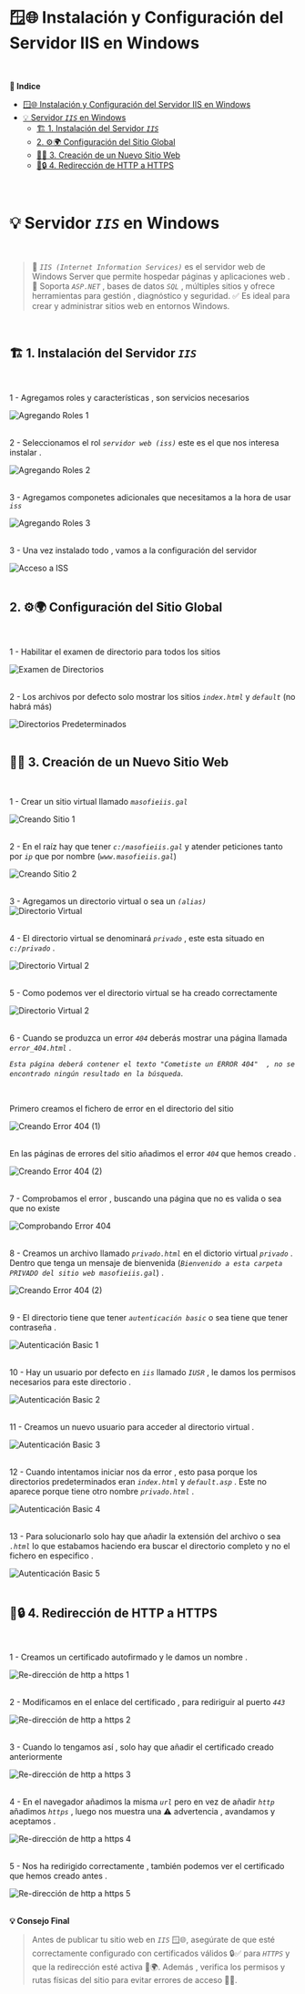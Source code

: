 # 🪟🌐 Instalación y Configuración del Servidor IIS en Windows 
<br>

**📑 Indice**
- [🪟🌐 Instalación y Configuración del Servidor IIS en Windows](#-instalación-y-configuración-del-servidor-iis-en-windows)
- [💡 Servidor *``IIS``* en Windows](#-servidor-iis-en-windows)
  - [🏗️ 1. Instalación del Servidor *``IIS``*](#️-1-instalación-del-servidor-iis)
  - [2. ⚙️🌍 Configuración del Sitio Global](#2-️-configuración-del-sitio-global)
  - [🧱🌐 3. Creación de un Nuevo Sitio Web](#-3-creación-de-un-nuevo-sitio-web)
  - [🔁🔒 4. Redirección de HTTP a HTTPS](#-4-redirección-de-http-a-https)

<br>

# 💡 Servidor *``IIS``* en Windows 
<br>

> 📡 *``IIS (Internet Information Services)``* es el servidor web de Windows Server que permite hospedar páginas y aplicaciones web .
> 🔧 Soporta *``ASP.NET``* , bases de datos *``SQL``* , múltiples sitios y ofrece herramientas para gestión , diagnóstico y seguridad.
> ✅ Es ideal para crear y administrar sitios web en entornos Windows.

<br>

##  🏗️ 1. Instalación del Servidor *``IIS``* 
<br>

1 - Agregamos roles y características , son servicios necesarios 

![Agregando Roles 1](./img/iis_http/1_roles.png)
<br>
<br>


2 - Seleccionamos el rol *``servidor web (iss)``* este es el que nos interesa instalar . 

![Agregando Roles 2](./img/iis_http/2_roles.png)
<br>
<br>


3 - Agregamos componetes adicionales que necesitamos a la hora de usar *``iss``* 

![Agregando Roles 3](./img/iis_http/3_roles.png)
<br>
<br>


3 - Una vez instalado todo , vamos a la configuración del servidor  
 
![Acceso a ISS](./img/iis_http/1_iis.png)
<br>
<br>


## 2. ⚙️🌍 Configuración del Sitio Global 
<br>


1 - Habilitar el examen de directorio para todos los sitios 

![Examen de Directorios](./img/iis_http/2_iis.png)
<br>
<br>

2 - Los archivos por defecto solo mostrar los sitios *``index.html``* y *``default``* (no habrá más)

![Directorios Predeterminados](./img/iis_http/3_iis.png)
<br>
<br>


##  🧱🌐 3. Creación de un Nuevo Sitio Web 
<br>

1 - Crear un sitio virtual llamado *``masofieiis.gal``*

![Creando Sitio 1](./img/iis_http/4_iis.png)
<br>
<br>

2 - En el raíz hay que tener *``c:/masofieiis.gal``* y atender peticiones tanto por *``ip``* que por nombre (*``www.masofieiis.gal``*)

![Creando Sitio 2](./img/iis_http/5_iis.png)
<br>
<br>

3 - Agregamos un directorio virtual o sea un *``(alias)``*  
![Directorio Virtual](./img/iis_http/6_iis.png)
<br>
<br>

4 - El directorio virtual se denominará *``privado``* , este esta situado en *``c:/privado``* .

![Directorio Virtual 2](./img/iis_http/7_iis.png)
<br>
<br>

5 - Como podemos ver el directorio virtual se ha creado correctamente

![Directorio Virtual 2](./img/iis_http/8_iis.png)
<br>
<br>

6 - Cuando se produzca un error *``404``* deberás mostrar una página llamada *``error_404.html``* .

*``Esta página deberá contener el texto "Cometiste un ERROR 404"  , no se encontrado ningún resultado en la búsqueda``*.

<br>

Primero creamos el fichero de error en el directorio del sitio

![Creando Error 404 (1)](./img/iis_http/9_iis.png)
<br>
<br>

En las páginas de errores del sitio añadimos el error *``404``* que hemos creado .

![Creando Error 404 (2)](./img/iis_http/10_iis.png)
<br>
<br>

7 - Comprobamos el error , buscando una página que no es valida o sea que no existe  

![Comprobando Error 404](./img/iis_http/11_iis.png)
<br>
<br>

8 - Creamos un archivo llamado *``privado.html``* en el dictorio virtual *``privado``* . Dentro que tenga un mensaje de bienvenida (*``Bienvenido a esta carpeta PRIVADO del sitio web masofieiis.gal``*) .

![Creando Error 404 (2)](./img/iis_http/12_iis.png)
<br>
<br>

9 - El directorio tiene que tener *``autenticación basic``* o sea tiene que tener contraseña .

![Autenticación Basic 1](./img/iis_http/13_iis.png)
<br>
<br>

10 - Hay un usuario por defecto en *``iis``* llamado *``IUSR``* , le damos los permisos necesarios para este directorio . 

![Autenticación Basic 2](./img/iis_http/14_iis.png)
<br>
<br>

11 - Creamos un nuevo usuario para acceder al directorio virtual . 

![Autenticación Basic 3](./img/iis_http/15_iis.png)
<br>
<br>

12 - Cuando intentamos iniciar nos da error , esto pasa porque los directorios predeterminados eran *``index.html``* y *``default.asp``* . Este no aparece porque tiene otro nombre *``privado.html``* .

![Autenticación Basic 4](./img/iis_http/16_iis.png)
<br>
<br>

13 - Para solucionarlo solo hay que añadir la extensión del archivo o sea *``.html``* lo que estabamos haciendo era buscar el directorio completo y no el fichero en especifico .

![Autenticación Basic 5](./img/iis_http/17_iis.png)
<br>
<br>


## 🔁🔒 4. Redirección de HTTP a HTTPS 
<br>

1 - Creamos un certificado autofirmado y le damos un nombre .

![Re-dirección de http a https 1](./img/iis_http/18_iis.png)
<br>
<br>

2 - Modificamos en el enlace del certificado , para rediriguir al puerto *``443``* 

![Re-dirección de http a https 2](./img/iis_http/19_iis.png)
<br>
<br>

3 - Cuando lo tengamos así , solo hay que añadir el certificado creado anteriormente

![Re-dirección de http a https 3](./img/iis_http/20_iis.png)
<br>
<br>

4 - En el navegador añadimos la misma *``url``* pero en vez de añadir *``http``* añadimos *``https``* , luego nos muestra una ⚠️ advertencia , avandamos y aceptamos .

![Re-dirección de http a https 4](./img/iis_http/21_iis.png)
<br>
<br>

5 - Nos ha redirigido correctamente , también podemos ver el certificado que hemos creado antes .

![Re-dirección de http a https 5](./img/iis_http/22_iis.png)
<br>
<br>

**💡 Consejo Final**
>
>Antes de publicar tu sitio web en *``IIS``* 🪟🌐, asegúrate de que esté correctamente configurado con certificados válidos 🔒✅ para *``HTTPS``* y que la redirección esté activa 🔁🌍.
>Además , verifica los permisos y rutas físicas del sitio para evitar errores de acceso 🚫📁. 